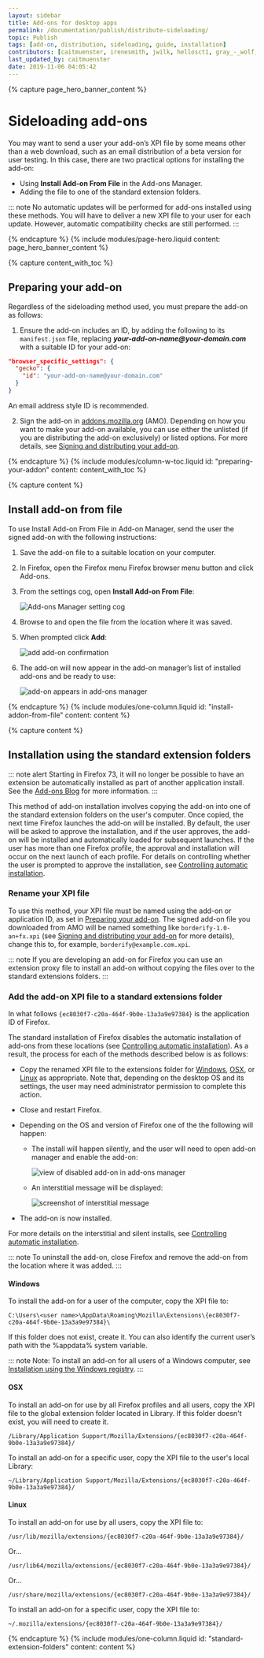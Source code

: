 ```yaml
---
layout: sidebar
title: Add-ons for desktop apps
permalink: /documentation/publish/distribute-sideloading/
topic: Publish
tags: [add-on, distribution, sideloading, guide, installation]
contributors: [caitmuenster, irenesmith, jwilk, hellosct1, gray_-_wolf, luanmm, rebloor]
last_updated_by: caitmuenster
date: 2019-11-06 04:05:42
---
```


<!-- Page Hero Banner -->

{% capture page_hero_banner_content %}

# Sideloading add-ons

You may want to send a user your add-on’s XPI file by some means other than a web download, such as an email distribution of a beta version for user testing. In this case, there are two practical options for installing the add-on:

- Using **Install Add-on From File** in the Add-ons Manager.
- Adding the file to one of the standard extension folders.

::: note
No automatic updates will be performed for add-ons installed using these methods. You will have to deliver a new XPI file to your user for each update. However, automatic compatibility checks are still performed.
:::

{% endcapture %}
{% include modules/page-hero.liquid
	content: page_hero_banner_content
%}

<!-- END: Page Hero Banner -->

<!-- Content with Table of Contents Module -->

{% capture content_with_toc %}

## Preparing your add-on

Regardless of the sideloading method used, you must prepare the add-on as follows:

1. Ensure the add-on includes an ID, by adding the following to its `manifest.json` file, replacing **_your-add-on-name@your-domain.com_** with a suitable ID for your add-on:

<!-- Syntax Highlighting -->
```json
"browser_specific_settings": {
  "gecko": {
    "id": "your-add-on-name@your-domain.com"
  }
}
```
<!-- END: Syntax Highlighting -->

An email address style ID is recommended.

2. Sign the add-on in [addons.mozilla.org](https://addons.mozilla.org) (AMO). Depending on how you want to make your add-on available, you can use either the unlisted (if you are distributing the add-on exclusively) or listed options. For more details, see [Signing and distributing your add-on](/documentation/publish/signing-and-distribution-overview/).

{% endcapture %}
{% include modules/column-w-toc.liquid
	id: "preparing-your-addon"
	content: content_with_toc
%}

<!-- END: Content with Table of Contents -->

<!-- Single Column Body Module -->

{% capture content %}

## Install add-on from file

To use Install Add-on From File in Add-on Manager, send the user the signed add-on with the following instructions:

1. Save the add-on file to a suitable location on your computer.

2. In Firefox, open the Firefox menu Firefox browser menu button and click Add-ons.

3. From the settings cog, open **Install Add-on From File**:

   ![Add-ons Manager setting cog](/assets/img/documentation/publish/install-addon-from-file.png)

4. Browse to and open the file from the location where it was saved.

5. When prompted click **Add**:

   ![add add-on confirmation](/assets/img/documentation/publish/add_add_on_confirmation.png)

6. The add-on will now appear in the add-on manager’s list of installed add-ons and be ready to use:

   ![add-on appears in add-ons manager](/assets/img/documentation/publish/add_on_added.png)

{% endcapture %}
{% include modules/one-column.liquid
  id: "install-addon-from-file"
  content: content
%}

<!-- END: Single Column Body Module -->

<!-- Single Column Body Module -->

{% capture content %}

## Installation using the standard extension folders

::: note alert
Starting in Firefox 73, it will no longer be possible to have an extension be automatically installed as part of another application install. See the [Add-ons Blog](https://blog.mozilla.org/addons/2019/10/31/firefox-to-discontinue-sideloaded-extensions/) for more information.
:::

This method of add-on installation involves copying the add-on into one of the standard extension folders on the user's computer. Once copied, the next time Firefox launches the add-on will be installed. By default, the user will be asked to approve the installation, and if the user approves, the add-on will be installed and automatically loaded for subsequent launches. If the user has more than one Firefox profile, the approval and installation will occur on the next launch of each profile. For details on controlling whether the user is prompted to approve the installation, see [Controlling automatic installation](/documentation/enterprise/enterprise-distribution/#controlling-automatic-installations).

### Rename your XPI file

To use this method, your XPI file must be named using the add-on or application ID, as set in [Preparing your add-on](#preparing-your-addon). The signed add-on file you downloaded from AMO will be named something like `borderify-1.0-an+fx.xpi` (see [Signing and distributing your add-on](/documentation/publish/signing-and-distribution-overview/) for more details), change this to, for example, `borderify@example.com.xpi`.

::: note
If you are developing an add-on for Firefox you can use an extension proxy file to install an add-on without copying the files over to the standard extensions folders.
:::

### Add the add-on XPI file to a standard extensions folder

In what follows `{ec8030f7-c20a-464f-9b0e-13a3a9e97384}` is the application ID of Firefox.

The standard installation of Firefox disables the automatic installation of add-ons from these locations (see [Controlling automatic installation](/documentation/enterprise/enterprise-distribution/#controlling-automatic-installations)). As a result, the process for each of the methods described below is as follows:

- Copy the renamed XPI file to the extensions folder for [Windows](#windows), [OSX](#osx), or [Linux](#linux) as appropriate. Note that, depending on the desktop OS and its settings, the user may need administrator permission to complete this action.
- Close and restart Firefox.
- Depending on the OS and version of Firefox one of the the following will happen:

  - The install will happen silently, and the user will need to open add-on manager and enable the add-on:

    ![view of disabled add-on in add-ons manager](/assets/img/documentation/publish/add_on_disabled.png)

  - An interstitial message will be displayed:

    ![screenshot of interstitial message](/assets/img/documentation/publish/interstitial_windows.png)

- The add-on is now installed.

For more details on the interstitial and silent installs, see [Controlling automatic installation](/documentation/enterprise/enterprise-distribution/#controlling-automatic-installations).

::: note
To uninstall the add-on, close Firefox and remove the add-on from the location where it was added.
:::

<section id="windows"></section>

#### Windows

To install the add-on for a user of the computer, copy the XPI file to:

```shell
C:\Users\<user name>\AppData\Roaming\Mozilla\Extensions\{ec8030f7-c20a-464f-9b0e-13a3a9e97384}\
```

If this folder does not exist, create it. You can also identify the current user’s path with the %appdata% system variable.

::: note
Note: To install an add-on for all users of a Windows computer, see [Installation using the Windows registry](/documentation/enterprise/enterprise-distribution/#installation-using-windows-registry).
:::

<section id="osx"></section>

#### OSX

To install an add-on for use by all Firefox profiles and all users, copy the XPI file to the global extension folder located in Library. If this folder doesn't exist, you will need to create it.

```shell
/Library/Application Support/Mozilla/Extensions/{ec8030f7-c20a-464f-9b0e-13a3a9e97384}/
```


To install an add-on for a specific user, copy the XPI file to the user's local Library:

```shell
~/Library/Application Support/Mozilla/Extensions/{ec8030f7-c20a-464f-9b0e-13a3a9e97384}/
```

<section id="linux"></section>

#### Linux

To install an add-on for use by all users, copy the XPI file to:

```shell
/usr/lib/mozilla/extensions/{ec8030f7-c20a-464f-9b0e-13a3a9e97384}/
```

Or...

```shell
/usr/lib64/mozilla/extensions/{ec8030f7-c20a-464f-9b0e-13a3a9e97384}/
```

Or...

```shell
/usr/share/mozilla/extensions/{ec8030f7-c20a-464f-9b0e-13a3a9e97384}/
```

To install an add-on for a specific user, copy the XPI file to:

```shell
~/.mozilla/extensions/{ec8030f7-c20a-464f-9b0e-13a3a9e97384}/
```

{% endcapture %}
{% include modules/one-column.liquid
  id: "standard-extension-folders"
  content: content
%}

<!-- END: Single Column Body Module -->


